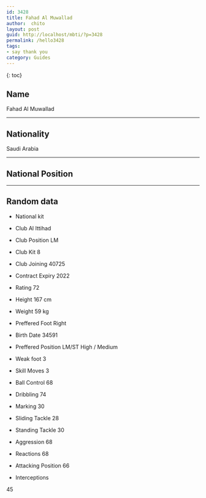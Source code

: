 ```yaml
---
id: 3428
title: Fahad Al Muwallad
author:  chito 
layout: post
guid: http://localhost/mbti/?p=3428
permalink: /hello3428
tags:
- say thank you
category: Guides
---
```



{: toc}


## Name  
Fahad Al Muwallad 

* * *

## Nationality  
Saudi Arabia 

* * *

## National Position 

* * *

## Random data 

  * National kit 
  * Club 
Al Ittihad 

  * Club Position 
LM 

  * Club Kit 
8 

  * Club Joining 
40725 

  * Contract Expiry 
2022 

  * Rating 
72 

  * Height 
167 cm 

  * Weight 
59 kg 

  * Preffered Foot 
Right 

  * Birth Date 
34591 

  * Preffered Position 
LM/ST High / Medium 

  * Weak foot 
3 

  * Skill Moves 
3 

  * Ball Control 
68 

  * Dribbling 
74 

  * Marking 
30 

  * Sliding Tackle 
28 

  * Standing Tackle 
30 

  * Aggression 
68 

  * Reactions 
68 

  * Attacking Position 
66 

  * Interceptions 

45</ul>
